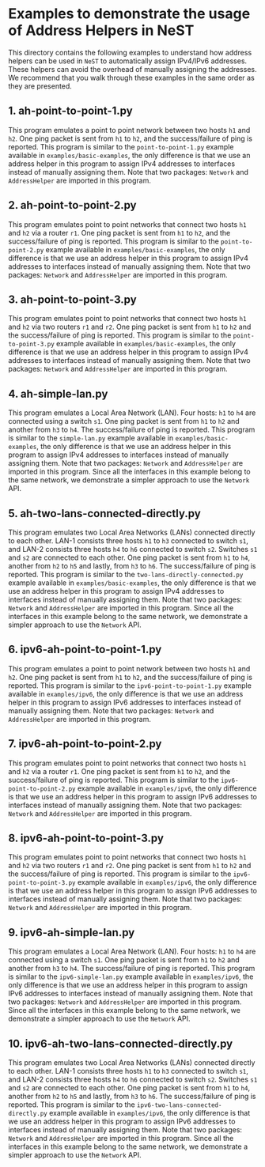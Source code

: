 # Examples to demonstrate the usage of Address Helpers in NeST

This directory contains the following examples to understand how address
helpers can be used in `NeST` to automatically assign IPv4/IPv6 addresses.
These helpers can avoid the overhead of manually assigning the addresses.
We recommend that you walk through these examples in the same order as they
are presented.

## 1. ah-point-to-point-1.py
This program emulates a point to point network between two hosts `h1` and
`h2`. One ping packet is sent from `h1` to `h2`, and the success/failure
of ping is reported. This program is similar to the `point-to-point-1.py`
example available in `examples/basic-examples`, the only difference is that
we use an address helper in this program to assign IPv4 addresses to
interfaces instead of manually assigning them. Note that two packages:
`Network` and `AddressHelper` are imported in this program.

## 2. ah-point-to-point-2.py
This program emulates point to point networks that connect two hosts `h1`
and `h2` via a router `r1`. One ping packet is sent from `h1` to `h2`, and
the success/failure of ping is reported. This program is similar to the
`point-to-point-2.py` example available in `examples/basic-examples`, the only
difference is that we use an address helper in this program to assign IPv4
addresses to interfaces instead of manually assigning them. Note that two
packages: `Network` and `AddressHelper` are imported in this program.

## 3. ah-point-to-point-3.py
This program emulates point to point networks that connect two hosts `h1` and
`h2` via two routers `r1` and `r2`. One ping packet is sent from `h1` to `h2`
and the success/failure of ping is reported. This program is similar to the
`point-to-point-3.py` example available in `examples/basic-examples`, the only
difference is that we use an address helper in this program to assign IPv4
addresses to interfaces instead of manually assigning them. Note that two
packages: `Network` and `AddressHelper` are imported in this program.

## 4. ah-simple-lan.py
This program emulates a Local Area Network (LAN). Four hosts: `h1` to `h4`
are connected using a switch `s1`. One ping packet is sent from `h1` to `h2`
and another from `h3` to `h4`. The success/failure of ping is reported. This
program is similar to the `simple-lan.py` example available in
`examples/basic-examples`, the only difference is that we use an address
helper in this program to assign IPv4 addresses to interfaces instead of
manually assigning them. Note that two packages: `Network` and
`AddressHelper` are imported in this program. Since all the interfaces in this
example belong to the same network, we demonstrate a simpler approach to use
the `Network` API.

## 5. ah-two-lans-connected-directly.py
This program emulates two Local Area Networks (LANs) connected directly to
each other. LAN-1 consists three hosts `h1` to `h3` connected to switch `s1`,
and LAN-2 consists three hosts `h4` to `h6` connected to switch `s2`.
Switches `s1` and `s2` are connected to each other. One ping packet is sent
from `h1` to `h4`, another from `h2` to `h5` and lastly, from `h3` to `h6`.
The success/failure of ping is reported. This program is similar to the
`two-lans-directly-connected.py` example available in
`examples/basic-examples`, the only difference is that we use an address
helper in this program to assign IPv4 addresses to interfaces instead of
manually assigning them. Note that two packages: `Network` and
`AddressHelper` are imported in this program. Since all the interfaces in this
example belong to the same network, we demonstrate a simpler approach to use
the `Network` API.

## 6. ipv6-ah-point-to-point-1.py
This program emulates a point to point network between two hosts `h1` and
`h2`. One ping packet is sent from `h1` to `h2`, and the success/failure
of ping is reported. This program is similar to the `ipv6-point-to-point-1.py`
example available in `examples/ipv6`, the only difference is that we use an
address helper in this program to assign IPv6 addresses to interfaces instead
of manually assigning them. Note that two packages: `Network` and
`AddressHelper` are imported in this program.

## 7. ipv6-ah-point-to-point-2.py
This program emulates point to point networks that connect two hosts `h1`
and `h2` via a router `r1`. One ping packet is sent from `h1` to `h2`, and
the success/failure of ping is reported. This program is similar to the
`ipv6-point-to-point-2.py` example available in `examples/ipv6`, the only
difference is that we use an address helper in this program to assign IPv6
addresses to interfaces instead of manually assigning them. Note that two
packages: `Network` and `AddressHelper` are imported in this program.

## 8. ipv6-ah-point-to-point-3.py
This program emulates point to point networks that connect two hosts `h1` and
`h2` via two routers `r1` and `r2`. One ping packet is sent from `h1` to `h2`
and the success/failure of ping is reported. This program is similar to the
`ipv6-point-to-point-3.py` example available in `examples/ipv6`, the only
difference is that we use an address helper in this program to assign IPv6
addresses to interfaces instead of manually assigning them. Note that two
packages: `Network` and `AddressHelper` are imported in this program.

## 9. ipv6-ah-simple-lan.py
This program emulates a Local Area Network (LAN). Four hosts: `h1` to `h4`
are connected using a switch `s1`. One ping packet is sent from `h1` to `h2`
and another from `h3` to `h4`. The success/failure of ping is reported. This
program is similar to the `ipv6-simple-lan.py` example available in
`examples/ipv6`, the only difference is that we use an address helper in this
program to assign IPv6 addresses to interfaces instead of manually assigning
them. Note that two packages: `Network` and `AddressHelper` are imported in
this program. Since all the interfaces in this example belong to the same
network, we demonstrate a simpler approach to use the `Network` API.

## 10. ipv6-ah-two-lans-connected-directly.py
This program emulates two Local Area Networks (LANs) connected directly to
each other. LAN-1 consists three hosts `h1` to `h3` connected to switch `s1`,
and LAN-2 consists three hosts `h4` to `h6` connected to switch `s2`.
Switches `s1` and `s2` are connected to each other. One ping packet is sent
from `h1` to `h4`, another from `h2` to `h5` and lastly, from `h3` to `h6`.
The success/failure of ping is reported. This program is similar to the
`ipv6-two-lans-connected-directly.py` example available in `examples/ipv6`, the
only difference is that we use an address helper in this program to assign
IPv6 addresses to interfaces instead of manually assigning them. Note that
two packages: `Network` and `AddressHelper` are imported in this program.
Since all the interfaces in this example belong to the same network, we
demonstrate a simpler approach to use the `Network` API.
